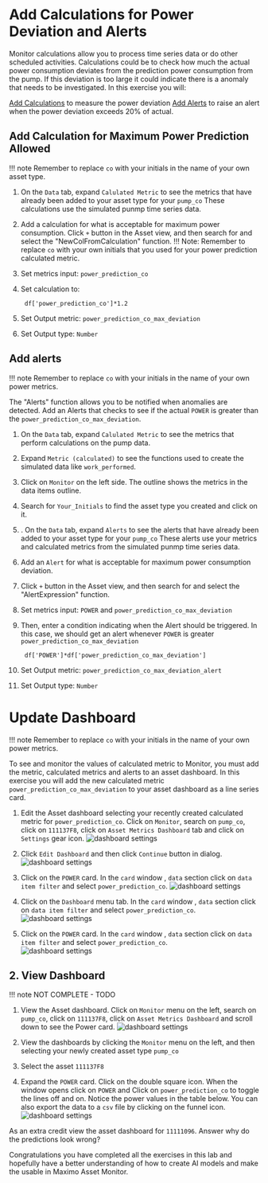# Add Calculations for Power Deviation and Alerts

Monitor calculations allow you to process time series data or do other scheduled activities.   Calculations could be to 
check how much the actual power consumption deviates from the prediction power consumption from the pump.  If this deviation
is too large it could indicate there is a anomaly that needs to be investigated.   In this exercise you will:

[Add Calculations](#AddCalcuations) to measure the power deviation 
[Add Alerts](#AddAlerts) to raise an alert when the power deviation exceeds 20% of actual.

## Add Calculation for Maximum Power Prediction Allowed
<a name="AddCalcuations"></a>
!!! note
    Remember to replace `co` with your initials in  the name of your own asset type.

1.  On the `Data` tab, expand `Calulated Metric` to see the metrics that have already been added to your asset type  for your  `pump_co`   These calculations use the simulated punmp time series data.

2.  Add a calculation for what is acceptable for maximum power consumption. Click  `+` button in the Asset view, and then search for and select the "NewColFromCalculation" function.
!!! Note:
    Remember to replace `co` with your own initials that you used for your power 
    prediction calculated metric.

3.  Set metrics input: `power_prediction_co`  

4.  Set calculation to:

    ```
     df['power_prediction_co']*1.2
    ```
    
5.  Set Output metric:  `power_prediction_co_max_deviation`

6.  Set Output type: `Number`

## Add alerts
<a name="AddAlerts"></a>
!!! note
    Remember to replace `co` with your initials in the name of your own power metrics.

The "Alerts" function allows you to be notified when anomalies are detected.   Add an Alerts that checks to see if the actual `POWER` is greater than the  `power_prediction_co_max_deviation`. 

1.  On the `Data` tab, expand `Calulated Metric` to see the metrics that perform calculations on the pump data.  
2.  Expand  `Metric (calculated)` to see the functions used to create the simulated data like `work_performed`. 
3.  Click on `Monitor` on the left side. The outline shows the metrics in the data items outline. 
4.  Search for `Your_Initials` to find the asset type you created and click on it.
5. .  On the `Data` tab, expand `Alerts` to see the alerts that have already been added to your asset type  for your  `pump_co`   These alerts use your metrics and calculated metrics from the simulated punmp time series data.

6.  Add an `Alert` for what is acceptable for maximum power consumption deviation. 

7.  Click  `+` button in the Asset view, and then search for and select the "AlertExpression" function. 

8.  Set metrics input: `POWER` and `power_prediction_co_max_deviation`

9.  Then, enter a condition indicating when the Alert should be triggered. In this case, we should get an alert whenever 
`POWER` is greater `power_prediction_co_max_deviation`

    ```
     df['POWER']*df['power_prediction_co_max_deviation']
    ```
10.  Set Output metric:  `power_prediction_co_max_deviation_alert`

11.  Set Output type: `Number`

# Update Dashboard
<a name="UpdateDashboard"></a>

!!! note
    Remember to replace `co` with your initials in the name of your own power metrics.

To see and monitor the values of calculated metric to Monitor, you must add the metric, calculated metrics and alerts to 
an asset dashboard.  In this exercise you will add the new calculated metric `power_prediction_co_max_deviation` to your 
asset dashboard as a line series card. 

1.  Edit the Asset dashboard  selecting your recently created calculated metric for `power_prediction_co`.  Click on 
`Monitor`,  search on `pump_co`,  click on `111137F8`, click on  `Asset Metrics Dashboard` tab and click on `Settings` 
gear icon.
![dashboard settings](/img/monitor_autoai_8.4/u01.png)

2. Click `Edit Dashboard` and then click `Continue` button in dialog.
![dashboard settings](/img/monitor_autoai_8.4/u02.png)

3. Click on the `POWER` card.  In the  `card` window , `data` section click on `data item filter` and select `power_prediction_co`.
![dashboard settings](/img/monitor_autoai_8.4/u03.png)

4. Click on the `Dashboard` menu tab.  In the  `card` window , `data` section click on `data item filter` and select `power_prediction_co`.
![dashboard settings](/img/monitor_autoai_8.4/u04.png)

5. Click on the `POWER` card.  In the  `card` window , `data` section click on `data item filter` and select `power_prediction_co`.\
![dashboard settings](/img/monitor_autoai_8.4/u05.png)



## 2. View Dashboard
<a name="ViewDashboard"></a>
!!! note
    NOT COMPLETE - TODO

1.  View the Asset dashboard.  Click on  `Monitor` menu on the left,  search on `pump_co`,  click on `111137F8`, click on 
 `Asset Metrics Dashboard` and scroll down to see the Power card.
![dashboard settings](/img/monitor_autoai_8.4/u05.png)

7.  View the dashboards by clicking the `Monitor` menu on the left, and then selecting your newly created asset type `pump_co`
8.  Select the asset `111137F8`

2.  Expand the  `POWER` card.  Click on the double square icon.  When the window opens click on `POWER` and Click on `power_prediction_co` 
to toggle the lines off and on.   Notice the power values in the table below.   You can also export the data to a `csv` 
file by clicking on the funnel icon.
![dashboard settings](/img/monitor_autoai_8.4/u06.png)



As an extra credit view the asset dashboard for `11111096`.  Answer why do the  predictions look wrong?


Congratulations you have completed all the exercises in this lab and hopefully have a better understanding of how to create AI models and make the usable in Maximo Asset Monitor.
